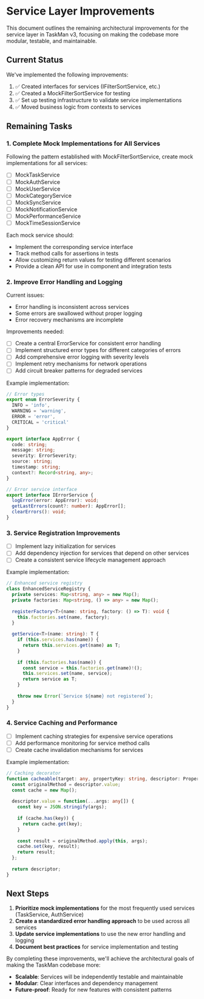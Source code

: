 # Service Layer Improvements

This document outlines the remaining architectural improvements for the service layer in TaskMan v3, focusing on making the codebase more modular, testable, and maintainable.

## Current Status

We've implemented the following improvements:

1. ✅ Created interfaces for services (IFilterSortService, etc.)
2. ✅ Created a MockFilterSortService for testing
3. ✅ Set up testing infrastructure to validate service implementations
4. ✅ Moved business logic from contexts to services

## Remaining Tasks

### 1. Complete Mock Implementations for All Services

Following the pattern established with MockFilterSortService, create mock implementations for all services:

- [ ] MockTaskService
- [ ] MockAuthService
- [ ] MockUserService
- [ ] MockCategoryService
- [ ] MockSyncService
- [ ] MockNotificationService
- [ ] MockPerformanceService
- [ ] MockTimeSessionService

Each mock service should:
- Implement the corresponding service interface
- Track method calls for assertions in tests
- Allow customizing return values for testing different scenarios
- Provide a clean API for use in component and integration tests

### 2. Improve Error Handling and Logging

Current issues:
- Error handling is inconsistent across services
- Some errors are swallowed without proper logging
- Error recovery mechanisms are incomplete

Improvements needed:

- [ ] Create a central ErrorService for consistent error handling
- [ ] Implement structured error types for different categories of errors
- [ ] Add comprehensive error logging with severity levels
- [ ] Implement retry mechanisms for network operations
- [ ] Add circuit breaker patterns for degraded services

Example implementation:

```typescript
// Error types
export enum ErrorSeverity {
  INFO = 'info',
  WARNING = 'warning',
  ERROR = 'error',
  CRITICAL = 'critical'
}

export interface AppError {
  code: string;
  message: string;
  severity: ErrorSeverity;
  source: string;
  timestamp: string;
  context?: Record<string, any>;
}

// Error service interface
export interface IErrorService {
  logError(error: AppError): void;
  getLastErrors(count?: number): AppError[];
  clearErrors(): void;
}
```

### 3. Service Registration Improvements

- [ ] Implement lazy initialization for services
- [ ] Add dependency injection for services that depend on other services
- [ ] Create a consistent service lifecycle management approach

Example implementation:

```typescript
// Enhanced service registry
class EnhancedServiceRegistry {
  private services: Map<string, any> = new Map();
  private factories: Map<string, () => any> = new Map();
  
  registerFactory<T>(name: string, factory: () => T): void {
    this.factories.set(name, factory);
  }
  
  getService<T>(name: string): T {
    if (this.services.has(name)) {
      return this.services.get(name) as T;
    }
    
    if (this.factories.has(name)) {
      const service = this.factories.get(name)!();
      this.services.set(name, service);
      return service as T;
    }
    
    throw new Error(`Service ${name} not registered`);
  }
}
```

### 4. Service Caching and Performance

- [ ] Implement caching strategies for expensive service operations
- [ ] Add performance monitoring for service method calls
- [ ] Create cache invalidation mechanisms for services

Example implementation:

```typescript
// Caching decorator
function cacheable(target: any, propertyKey: string, descriptor: PropertyDescriptor) {
  const originalMethod = descriptor.value;
  const cache = new Map();
  
  descriptor.value = function(...args: any[]) {
    const key = JSON.stringify(args);
    
    if (cache.has(key)) {
      return cache.get(key);
    }
    
    const result = originalMethod.apply(this, args);
    cache.set(key, result);
    return result;
  };
  
  return descriptor;
}
```

## Next Steps

1. **Prioritize mock implementations** for the most frequently used services (TaskService, AuthService)
2. **Create a standardized error handling approach** to be used across all services
3. **Update service implementations** to use the new error handling and logging
4. **Document best practices** for service implementation and testing

By completing these improvements, we'll achieve the architectural goals of making the TaskMan codebase more:
- **Scalable**: Services will be independently testable and maintainable
- **Modular**: Clear interfaces and dependency management
- **Future-proof**: Ready for new features with consistent patterns
